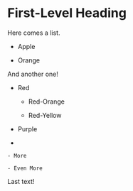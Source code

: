 # First-Level Heading

Here comes a list.

- Apple

- Orange

And another one!

- Red

    - Red-Orange

    - Red-Yellow

- Purple

-

    - More

    - Even More

Last text!
